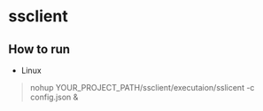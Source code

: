 # ssclient

## How to run 

- Linux

> nohup YOUR_PROJECT_PATH/ssclient/executaion/sslicent -c config.json &